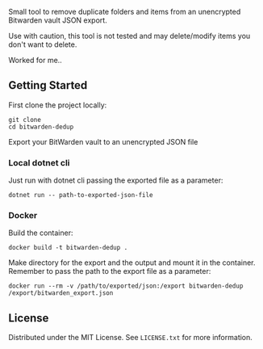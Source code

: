 Small tool to remove duplicate folders and items from an unencrypted Bitwarden vault JSON export.

Use with caution, this tool is not tested and may delete/modify items you don't want to delete.

Worked for me..

## Getting Started

First clone the project locally:

```shell
git clone 
cd bitwarden-dedup
```

Export your BitWarden vault to an unencrypted JSON file

### Local dotnet cli

Just run with dotnet cli passing the exported file as a parameter:

```shell
dotnet run -- path-to-exported-json-file
```

### Docker

Build the container:

```shell
docker build -t bitwarden-dedup .
```

Make directory for the export and the output and mount it in the container. Remember to pass the path to the export file
as a parameter:

```shell
docker run --rm -v /path/to/exported/json:/export bitwarden-dedup /export/bitwarden_export.json
```

## License

Distributed under the MIT License. See `LICENSE.txt` for more information.